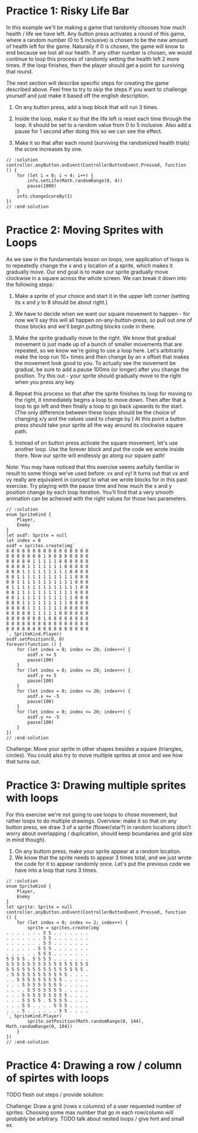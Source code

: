 # Practice 1: Risky Life Bar

In this example we'll be making a game that randomly chooses how much health / life we have left. Any button press activates a round of this game, where a random number (0 to 5 inclusive) is chosen to be the new amount of health left for the game.  Naturally if 0 is chosen, the game will know to end because we lost all our health. If any other number is chosen, we would continue to loop this process of randomly setting the health left 2 more times. If the loop finishes, then the player should get a point for surviving that round.  

The next section will describe specific steps for creating the game described above.  Feel free to try to skip the steps if you want to challenge yourself and just make it based off the english description.

1. On any button press, add a loop block that will run 3 times.

2. Inside the loop, make it so that the life left is reset each time through the loop. It should be set to a random value from 0 to 5 inclusive. Also add a pause for 1 second after doing this so we can see the effect.

3. Make it so that after each round (surviving the randomized health trials) the score increases by one.


```block
// :solution
controller.anyButton.onEvent(ControllerButtonEvent.Pressed, function () {
    for (let i = 0; i < 4; i++) {
        info.setLife(Math.randomRange(0, 4))
        pause(1000)
    }
    info.changeScoreBy(1)
})
// :end-solution
```

# Practice 2: Moving Sprites with Loops

As we saw in the fundamentals lesson on loops, one application of loops is to repeatedly change the x and y location of a sprite, which makes it gradually move. Our end goal is to make our sprite gradually move clockwise in a square across the whole screen. We can break it down into the following steps:

1.  Make a sprite of your choice and start it in the upper left corner (setting its x and y to 8 should be about right.)

2.  We have to decide when we want our square movement to happen - for now we'll say this will all happen on-any-button-press, so pull out one of those blocks and we'll begin putting blocks code in there.

3.  Make the sprite gradually move to the right.  We know that gradual movement is just made up of a bunch of smaller movements that are repeated, so we know we're going to use a loop here. Let's arbitrarily make the loop run 10+ times and then change by an x offset that makes the movement look good to you.  To actually see the movement be gradual, be sure to add a pause 100ms (or longer) after you change the position.  Try this out - your sprite should gradually move to the right when you press any key.

4.  Repeat this process so that after the sprite finishes its loop for moving to the right, it immediately begins a loop to move down. Then after that a loop to go left and then finally a loop to go back upwards to the start. (The only difference between these loops should be the choice of changing x/y and the values used to change by.) At this point a button press should take your sprite all the way around its clockwise square path.

5.  Instead of on button press activate the square movement, let's use another loop.  Use the forever block and put the code we wrote inside there. Now our sprite will endlessly go along our square path!

Note: You may have noticed that this exercise seems awfully familiar in result to some things we've used before: vx and vy! It turns out that vx and vy really are equivalent in concept to what we wrote blocks for in this past exercise.  Try playing with the pause time and how much the x and y position change by each loop iteration. You'll find that a very smooth animation can be acheived with the right values for those two parameters.


```block
// :solution
enum SpriteKind {
    Player,
    Enemy
}
let asdf: Sprite = null
let index = 0
asdf = sprites.create(img`
8 8 8 8 8 8 8 8 8 8 8 8 8 8 8 8 
8 8 8 8 8 8 8 1 8 8 8 8 8 8 8 8 
8 8 8 8 8 1 1 1 1 1 8 8 8 8 8 8 
8 8 8 8 1 1 1 1 1 1 1 8 8 8 8 8 
8 8 8 1 1 1 1 1 1 1 1 1 8 8 8 8 
8 8 1 1 1 1 1 1 1 1 1 1 1 8 8 8 
8 8 1 1 1 1 1 1 1 1 1 1 1 8 8 8 
8 1 1 1 1 1 1 1 1 1 1 1 1 1 8 8 
8 8 1 1 1 1 1 1 1 1 1 1 1 8 8 8 
8 8 1 1 1 1 1 1 1 1 1 1 1 8 8 8 
8 8 8 1 1 1 1 1 1 1 1 1 8 8 8 8 
8 8 8 8 1 1 1 1 1 1 1 8 8 8 8 8 
8 8 8 8 8 1 1 1 1 1 8 8 8 8 8 8 
8 8 8 8 8 8 8 1 8 8 8 8 8 8 8 8 
8 8 8 8 8 8 8 8 8 8 8 8 8 8 8 8 
8 8 8 8 8 8 8 8 8 8 8 8 8 8 8 8 
`, SpriteKind.Player)
asdf.setPosition(8, 8)
forever(function () {
    for (let index = 0; index <= 20; index++) {
        asdf.x += 5
        pause(100)
    }
    for (let index = 0; index <= 20; index++) {
        asdf.y += 5
        pause(100)
    }
    for (let index = 0; index <= 20; index++) {
        asdf.x += -5
        pause(100)
    }
    for (let index = 0; index <= 20; index++) {
        asdf.y += -5
        pause(100)
    }
})
// :end-solution

```

Challenge: Move your sprite in other shapes besides a square (triangles, circles). You could also try to move multiple sprites at once and see how that turns out.


# Practice 3: Drawing multiple sprites with loops

For this exercise we're not going to use loops to chose movement, but rather loops to do multiple drawings.  Overview: make it so that on any button press, we draw 3 of a sprite (flower/star?) in random locations (don't worry about overlapping / duplication, should keep boundaries and grid size in mind though).

1. On any buttom press, make your sprite appear at a random location.
2. We know that the sprite needs to appear 3 times total, and we just wrote the code for it to appear randomly once. Let's put the previous code we have into a loop that runs 3 times. 

```block
// :solution
enum SpriteKind {
    Player,
    Enemy
}
let sprite: Sprite = null
controller.anyButton.onEvent(ControllerButtonEvent.Pressed, function () {
    for (let index = 0; index <= 2; index++) {
        sprite = sprites.create(img`
. . . . . . . 5 5 . . . . . . . 
. . . . . . . 5 5 . . . . . . . 
. . . . . . . 5 5 . . . . . . . 
. . . . . . 5 5 5 . . . . . . . 
. . . . . . 5 5 5 . . . . . . . 
5 5 5 5 . 5 5 5 5 . . . . . . . 
5 5 5 5 5 5 5 5 5 5 5 5 5 5 5 5 
5 5 5 5 5 5 5 5 5 5 5 5 5 5 5 . 
. 5 5 5 5 5 5 5 5 5 5 5 . . . . 
. . 5 5 5 5 5 5 5 5 5 . . . . . 
. . . 5 5 5 5 5 5 5 5 . . . . . 
. . . . 5 5 5 5 5 5 5 . . . . . 
. . . 5 5 5 5 5 5 5 5 5 . . . . 
. . . 5 5 5 5 . 5 5 5 5 . . . . 
. . . 5 5 . . . . 5 5 5 . . . . 
. . . 5 . . . . . . 5 5 . . . . 
`, SpriteKind.Player)
        sprite.setPosition(Math.randomRange(0, 144), Math.randomRange(0, 104))
    }
})
// :end-solution
```
# Practice 4: Drawing a row / column of spirtes with loops

TODO flesh out steps / provide solution:

Challenge: Draw a grid (rows x columns) of a user requested number of sprites. Choosing some max number that go in each row/column will probably be arbitrary.  TODO talk about nested loops / give hint and small ex.